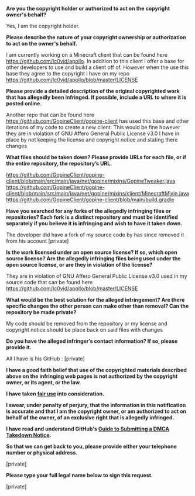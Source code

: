 **Are you the copyright holder or authorized to act on the copyright owner's behalf?**

Yes, I am the copyright holder.

**Please describe the nature of your copyright ownership or authorization to act on the owner's behalf.**

I am currently working on a Minecraft client that can be found here https://github.com/Ic0vid/apollo. In addition to this client I offer a base for other developers to use and build a client off of. However when the use this base they agree to the copyright I have on my repo https://github.com/Ic0vid/apollo/blob/master/LICENSE

**Please provide a detailed description of the original copyrighted work that has allegedly been infringed. If possible, include a URL to where it is posted online.**

Another repo that can be found here https://github.com/GopineClient/gopine-client has used this base and other iterations of my code to create a new client. This would be fine however they are in violation of GNU Affero General Public License v3.0 I have in place by not keeping the license and copyright notice and stating there changes

**What files should be taken down? Please provide URLs for each file, or if the entire repository, the repository’s URL.**

https://github.com/GopineClient/gopine-client/blob/main/src/main/java/net/gopine/mixins/GopineTweaker.java    
https://github.com/GopineClient/gopine-client/blob/main/src/main/java/net/gopine/mixins/client/MinecraftMixin.java    
https://github.com/GopineClient/gopine-client/blob/main/build.gradle    

**Have you searched for any forks of the allegedly infringing files or repositories? Each fork is a distinct repository and must be identified separately if you believe it is infringing and wish to have it taken down.**

The developer did have a fork of my source code by has since removed it from his account [private]  

**Is the work licensed under an open source license? If so, which open source license? Are the allegedly infringing files being used under the open source license, or are they in violation of the license?**

They are in violation of GNU Affero General Public License v3.0 used in my source code that can be found here https://github.com/Ic0vid/apollo/blob/master/LICENSE

**What would be the best solution for the alleged infringement? Are there specific changes the other person can make other than removal? Can the repository be made private?**

My code should be removed from the repository or my license and copyright notice should be place back on said files with changes

**Do you have the alleged infringer’s contact information? If so, please provide it.**

All I have is his GitHub : [private]   

**I have a good faith belief that use of the copyrighted materials described above on the infringing web pages is not authorized by the copyright owner, or its agent, or the law.**

**I have taken <a href="https://www.lumendatabase.org/topics/22">fair use</a> into consideration.**

**I swear, under penalty of perjury, that the information in this notification is accurate and that I am the copyright owner, or am authorized to act on behalf of the owner, of an exclusive right that is allegedly infringed.**

**I have read and understand GitHub's <a href="https://docs.github.com/articles/guide-to-submitting-a-dmca-takedown-notice/">Guide to Submitting a DMCA Takedown Notice</a>.**

**So that we can get back to you, please provide either your telephone number or physical address.**

[private]  

**Please type your full legal name below to sign this request.**

[private]  
